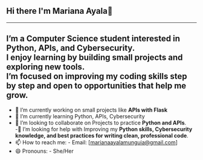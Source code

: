 ## Hi there I'm Mariana Ayala👋
---

I’m a Computer Science student interested in **Python, APIs, and Cybersecurity**.  
I enjoy learning by building small projects and exploring new tools.  
I’m focused on improving my coding skills step by step and open to opportunities that help me grow.  
---
- 🔭 I’m currently working on small projects like **APIs with Flask**
- 🌱 I’m currently learning Python, APIs, Cybersecurity 
- 👯 I’m looking to collaborate on Projects to practice **Python and APIs**.  
-🤔 I’m looking for help with Improving my **Python skills, Cybersecurity knowledge, and best practices for writing clean, professional code**.  
- 📫 How to reach me: - Email: [marianaayalamunguia@gmail.com]  
- 😄 Pronouns: - She/Her 

